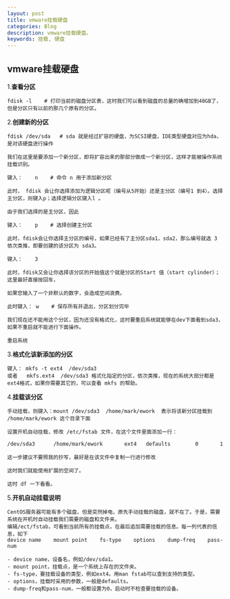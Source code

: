 ```yaml
---
layout: post
title: vmware挂载硬盘
categories: Blog
description: vmware挂载硬盘。
keywords: 挂载, 硬盘
---
```


## vmware挂载硬盘

1.**查看分区**

	fdisk -l    # 打印当前的磁盘分区表，这时我们可以看到磁盘的总量的确增加到40GB了，但是分区只有以前的那几个原有的分区。

2.**创建新的分区**
	
	fdisk /dev/sda   # sda 就是经过扩容的硬盘，为SCSI硬盘，IDE类型硬盘对应为hda，是对该硬盘进行操作	

	我们在这里是要添加一个新分区，即将扩容出来的那部分做成一个新分区，这样才能被操作系统挂载识别。	

	键入：    n    # 命令 n 用于添加新分区 	

	此时， fdisk 会让你选择添加为逻辑分区呢（编号从5开始）还是主分区（编号1 到4）。选择主分区，则键入p；选择逻辑分区键入l 。	

	由于我们选择的是主分区，因此	

	键入：    p    # 选择创建主分区	

	此时，fdisk会让你选择主分区的编号，如果已经有了主分区sda1，sda2，那么编号就选 3 依次类推，即要创建的该分区为 sda3。	

	键入：    3	

	此时，fdisk又会让你选择该分区的开始值这个就是分区的Start 值（start cylinder）；这里最好直接按回车，

	如果您输入了一个非默认的数字，会造成空间浪费。	

	此时键入： w    # 保存所有并退出，分区划分完毕 	

	我们现在还不能用这个分区，因为还没有格式化，这时要重启系统就能够在dev下面看到sda3，如果不重启就不能进行下面操作。	

	重启系统

3.**格式化该新添加的分区**		

	键入： mkfs -t ext4  /dev/sda3	
	或者   mkfs.ext4  /dev/sda3 格式化指定的分区，依次类推，现在的系统大部分都是ext4格式，如果你需要其它的，可以查看 mkfs 的帮助。

4.**挂载该分区**

	手动挂载，则键入：mount /dev/sda3  /home/mark/ework  表示将该新分区挂载到 /home/mark/ework 这个目录下面
	
	设置开机自动挂载，修改 /etc/fstab 文件，在这个文件里面添加一行：
	
	/dev/sda3      /home/mark/ework       ext4   defaults        0       1
	
	这一步建议不要照我的抄写，最好是在该文件中复制一行进行修改
	
	这时我们就能使用扩展的空间了。
	
	这时 df 一下看看。

5.**开机自动挂载说明**
	
	CentOS服务器可能有多个磁盘，但是突然掉电，原先手动挂载的磁盘，就不在了。于是，需要系统在开机时自动挂载我们需要的磁盘和文件夹。
    编辑/ect/fstab，可看到当前所有的挂载点，在最后追加需要挂载的信息。每一列代表的信息，如下
	device name    mount point    fs-type    options    dump-freq    pass-num 	

	- device name，设备名，例如/dev/sda1。
	- mount point，挂载点，是一个系统上存在的文件夹。
	- fs-type，要挂载设备的类型，例如ext4。用man fstab可以查到支持的类型。
	- options，挂载时采用的参数，一般是defaults。
	- dump-freq和pass-num，一般都设置为0，启动时不检查要挂载的设备。
